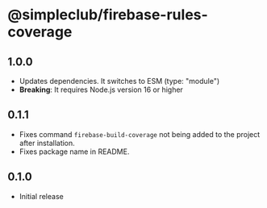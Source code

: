 # @simpleclub/firebase-rules-coverage

## 1.0.0

- Updates dependencies. It switches to ESM (type: "module")
- **Breaking**: It requires Node.js version 16 or higher

## 0.1.1

- Fixes command `firebase-build-coverage` not being added to the project after installation.
- Fixes package name in README.

## 0.1.0

- Initial release

